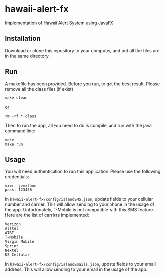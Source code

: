 # hawaii-alert-fx
Implementation of Hawaii Alert System using JavaFX

## Installation
Download or clone this repository to your computer, and put all the files are in the same directory.

## Run
A makefile has been provided.
Before you run, to get the best result. Please remove all the class files (if exist)
```
make clean
```
or
```
rm -rf *.class
```
Then to run the app, all you need to do is compile, and run with the java command line:
```
make
make run
```
## Usage
You will need authentication to run this application. Please use the following credentials:
```
user: jonathan
pass: 123456
```

In `hawaii-alert-fx/config/islandSMS.json`, update fields to your cellular number and carrier.
This will allow sending to your phone in the usage of the app. Unfortunately, T-Mobile is not compatible with this SMS feature.
Here are the list of carriers implemented:
```
Verizon
Alltel
AT&T
T-Mobile
Virgin Mobile
Sprint
Nextel
US Cellular
```

In `hawaii-alert-fx/config/islandEmails.json`, update fields to your email address.
This will allow sending to your email in the usage of the app.
